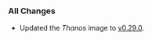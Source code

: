 ### All Changes

- Updated the _Thanos_ image to [v0.29.0](https://github.com/thanos-io/thanos/releases/tag/v0.29.0).
